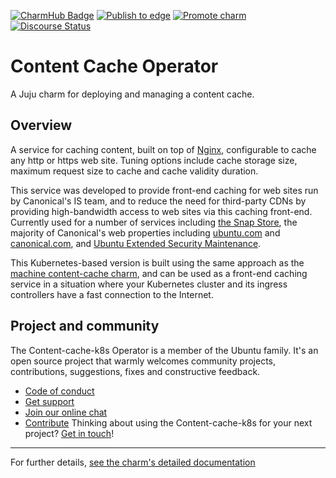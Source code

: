 [![CharmHub Badge](https://charmhub.io/content-cache-k8s/badge.svg)](https://charmhub.io/content-cache-k8s)
[![Publish to edge](https://github.com/canonical/content-cache-k8s-operator/actions/workflows/publish_charm.yaml/badge.svg)](https://github.com/canonical/content-cache-k8s-operator/actions/workflows/publish_charm.yaml)
[![Promote charm](https://github.com/canonical/content-cache-k8s-operator/actions/workflows/promote_charm.yaml/badge.svg)](https://github.com/canonical/content-cache-k8s-operator/actions/workflows/promote_charm.yaml)
[![Discourse Status](https://img.shields.io/discourse/status?server=https%3A%2F%2Fdiscourse.charmhub.io&style=flat&label=CharmHub%20Discourse)](https://discourse.charmhub.io)

# Content Cache Operator

A Juju charm for deploying and managing a content cache.

## Overview

A service for caching content, built on top of [Nginx](https://www.nginx.com/),
configurable to cache any http or https web site. Tuning options include
cache storage size, maximum request size to cache and cache validity duration.

This service was developed to provide front-end caching for web sites run by
Canonical's IS team, and to reduce the need for third-party CDNs by providing
high-bandwidth access to web sites via this caching front-end. Currently used
for a number of services including [the Snap Store](https://snapcraft.io/store),
the majority of Canonical's web properties including [ubuntu.com](https://ubuntu.com) and
[canonical.com](https://canonical.com), and [Ubuntu Extended Security Maintenance](https://ubuntu.com/security/esm).

This Kubernetes-based version is built using the same approach as the [machine content-cache charm](https://charmhub.io/content-cache), and can be used as a front-end caching service in
a situation where your Kubernetes cluster and its ingress controllers have
a fast connection to the Internet.

## Project and community

The Content-cache-k8s Operator is a member of the Ubuntu family. It's an
open source project that warmly welcomes community projects, contributions,
suggestions, fixes and constructive feedback.
* [Code of conduct](https://ubuntu.com/community/code-of-conduct)
* [Get support](https://discourse.charmhub.io/)
* [Join our online chat](https://chat.charmhub.io/charmhub/channels/charm-dev)
* [Contribute](https://charmhub.io/content-cache-k8s/docs/how-to-guides-contributing)
Thinking about using the Content-cache-k8s for your next project? [Get in touch](https://chat.charmhub.io/charmhub/channels/charm-dev)!

---

For further details, [see the charm's detailed documentation](https://charmhub.io/content-cache-k8s/docs)